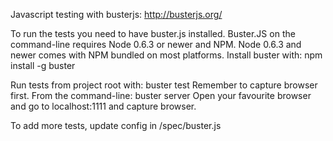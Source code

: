 Javascript testing with busterjs: http://busterjs.org/

To run the tests you need to have buster.js installed.
Buster.JS on the command-line requires Node 0.6.3 or newer and NPM.
Node 0.6.3 and newer comes with NPM bundled on most platforms.
Install buster with: npm install -g buster

Run tests from project root with: buster test
Remember to capture browser first.
From the command-line: buster server
Open your favourite browser and go to localhost:1111 and capture browser.

To add more tests, update config in /spec/buster.js
